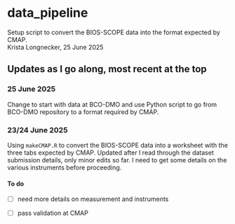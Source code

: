 # data_pipeline
Setup script to convert the BIOS-SCOPE data into the format expected by CMAP.\
Krista Longnecker, 25 June 2025

## Updates as I go along, most recent at the top
### 25 June 2025
Change to start with data at BCO-DMO and use Python script to go from BCO-DMO repository to a format required by CMAP.

### 23/24 June 2025
Using ``makeCMAP.R`` to convert the BIOS-SCOPE data into a worksheet with the three tabs expected by CMAP. Updated after I read through the dataset submission details, only minor edits so far. I need to get some details on the various instruments before proceeding.

#### To do
- [ ] need more details on measurement and instruments
- [ ] pass validation at CMAP


